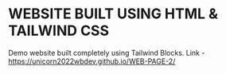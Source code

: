 # WEBSITE BUILT USING HTML & TAILWIND CSS
Demo website built completely using Tailwind Blocks.
Link - https://unicorn2022wbdev.github.io/WEB-PAGE-2/
